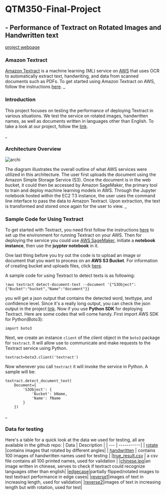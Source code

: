 # QTM350-Final-Project
## - Performance of Textract on Rotated Images and Handwritten text
[project webpage](https://webpage-final-kz.s3.amazonaws.com/final.html) 

### Amazon Textract
[Amazon Textract](https://aws.amazon.com/cn/textract/) is a machine learning (ML) service on [AWS](https://aws.amazon.com/) that uses OCR to automatically extract text, handwriting, and data from scanned documents such as PDFs. To get started using Amazon Textract on AWS, follow the instructions [here](https://docs.aws.amazon.com/textract/latest/dg/getting-started.html).
_

### Introduction
This project focuses on testing the performance of deploying Textract in various situations. We test the service on rotated images, handwritten names, as well as documents written in languages other than English. To take a look at our project, follow the [link](https://webpage-final-kz.s3.amazonaws.com/final.html).

_

### Architecture Overview
![archi](https://webpage-kairan.s3.amazonaws.com/archi.jpg)

The diagram illustrates the overall outline of what AWS services were utilized in this architecture. 
The user first uploads the document using the Amazon Simple Storage Service (S3). Once the document is in the web bucket, it could then be accessed by Amazon SageMaker, the primary tool to train and deploy machine learning models in AWS. Through the Jupyter notebook hosted within the EC2 T3 instance, the user uses the command line interface to pass the data to Amazon Textract. Upon extraction, the text is transformed and stored once again for the user to view.
_

### Sample Code for Using Textract
To get started with Textract, you need first follow the instructions [here](https://docs.aws.amazon.com/textract/latest/dg/setting-up.html) to set up the environment for running Textract on your AWS. Then for deploying the service you could use [AWS SageMaker](https://aws.amazon.com/cn/sagemaker/), initiate a **notebook instance**, then use the **juypter notebook** in it. 

One last thing before you try out the code is to upload an image or document that you want to process on an **AWS S3 Bucket**. For information of creating bucket and uploads files, click [here](https://docs.aws.amazon.com/AmazonS3/latest/userguide/GetStartedWithS3.html). 

A sample code for using Textract to detect texts is as following:
```
!aws textract detect-document-text --document '{"S3Object":{"Bucket":"bucket","Name":"document"}}
```
you will get a json output that contains the detected word, texttype, and confidence level. Since it's a really long output, you can check the json output in the project [link](https://webpage-final-kz.s3.amazonaws.com/final.html).
Now if you use **Python SDK** for deploying Textract. Here are some codes that will come handy. First import AWS SDK for Python(Boto3):
```
import boto3
```
Next, we create an instance `client` of the client object in the `boto3` package for `textract`. It will allow use to communicate and make requests to the Textract service using Python. 
```
textract=boto3.client('textract')
```
Now whenever you call `textract` it will invoke the service in Python. A sample will be:
```
textract.detect_document_text(    
    Document={
        'S3Object': {
            'Bucket': bName,
            'Name': fName
        }
    })
```
_

### Data for testing 
Here's a table for a quick look at the data we used for testing, all are available in the github repo:
| Data | Description |
|  ---  | -----------| 
| [rotate](https://github.com/ka4on/QTM350-Final-Project/tree/main/rotate) |contains images that rotated by different angles|
| [handwritten](https://github.com/ka4on/QTM350-Final-Project/tree/main/handwritten) | contains 100 images of handwritten names used for testing |
|[true_result.csv](https://github.com/ka4on/QTM350-Final-Project/blob/main/true_result.csv) | a csv file contains all 100 printed names, used for validation |
|[chinese.jpg](https://github.com/ka4on/QTM350-Final-Project/blob/main/chinese.jpg)|an image written in chinese, serves to check if textract could recognize languages other than english|
|[edgecase](https://github.com/ka4on/QTM350-Final-Project/tree/main/edgecase)|partially flipped/rotated images to test textract performance in edge cases|
|[reverse1](https://github.com/ka4on/QTM350-Final-Project/tree/main/reverse1)|images of text in increasing length, used for validation|
|[reverse2](https://github.com/ka4on/QTM350-Final-Project/tree/main/reverse2)|images of text in increasing length but with rotation, used for test|

